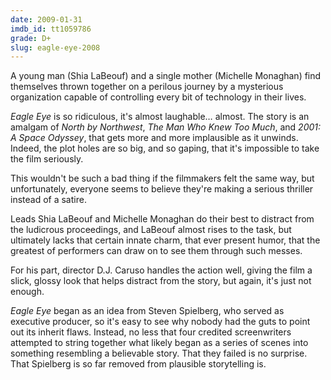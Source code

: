 ```yaml
---
date: 2009-01-31
imdb_id: tt1059786
grade: D+
slug: eagle-eye-2008
---
```


A young man (Shia LaBeouf) and a single mother (Michelle Monaghan) find themselves thrown together on a perilous journey by a mysterious organization capable of controlling every bit of technology in their lives.

_Eagle Eye_ is so ridiculous, it's almost laughable… almost. The story is an amalgam of <span data-imdb-id="tt0053125">_North by Northwest_</span>, <span data-imdb-id="tt0025452">_The Man Who Knew Too Much_</span>, and <span data-imdb-id="tt0062622">_2001: A Space Odyssey_</span>, that gets more and more implausible as it unwinds. Indeed, the plot holes are so big, and so gaping, that it's impossible to take the film seriously.

This wouldn't be such a bad thing if the filmmakers felt the same way, but unfortunately, everyone seems to believe they're making a serious thriller instead of a satire.

Leads Shia LaBeouf and Michelle Monaghan do their best to distract from the ludicrous proceedings, and LaBeouf almost rises to the task, but ultimately lacks that certain innate charm, that ever present humor, that the greatest of performers can draw on to see them through such messes.

For his part, director D.J. Caruso handles the action well, giving the film a slick, glossy look that helps distract from the story, but again, it's just not enough.

_Eagle Eye_ began as an idea from Steven Spielberg, who served as executive producer, so it's easy to see why nobody had the guts to point out its inherit flaws. Instead, no less that four credited screenwriters attempted to string together what likely began as a series of scenes into something resembling a believable story. That they failed is no surprise. That Spielberg is so far removed from plausible storytelling is.
